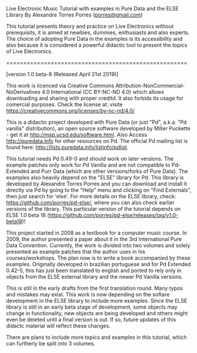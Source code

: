 Live Electronic Music Tutorial with examples in Pure Data and the ELSE Library
By Alexandre Torres Porres (porres@gmail.com) 

This tutorial presents theory and practice on Live Electronics without prerequisits, it is aimed at newbies, dummies, enthusiasts and also experts. The choice of adopting Pure Data in the examples is its accessibility and also because it is considered a powerful didactic tool to present the topics of Live Electronics.

=====================================================

[version 1.0 beta-8 (Released April 21st 2019)]

This work is licenced via Creative Commons Attribution-NonCommercial-NoDerivatives 4.0 International (CC BY-NC-ND 4.0) which allows downloading and sharing with proper creditd. It also forbids its usage for comercial purposes. Check the license at: visite https://creativecommons.org/licenses/by-nc-nd/4.0/
   
   This is a didactic project developed with Pure Data (or just "Pd", a.k.a. "Pd vanilla" distribution), an open source software developed by Miller Puckette - get it at <http://msp.ucsd.edu/software.html>. Also Access <http://puredata.info> for other resources on Pd. The official Pd mailing list is found here: <http://lists.puredata.info/listinfo/pdlist>. 
   
   This tutorial needs Pd 0.49-0 and should work on later versions­. The example patches only work for Pd Vanilla and are not compatible to Pd-Extended and Purr Data (which are other versions/forks of Pure Data). The examples also heavily depend on the "ELSE" library for Pd. This library is developed by Alexandre Torres Porres and you can download and install it directly via Pd by going to the "Help" menu and clicking on "Find Externals", then just search for 'else'. For more details on the ELSE library, check: <https://github.com/porres/pd-else/>, where you can also check earlier versions of the library. This particular version of the tutorial depends on ELSE 1.0 beta 18 (https://github.com/porres/pd-else/releases/tag/v1.0-beta18)!
   
   This project started in 2008 as a textbook for a computer music course. In 2009, the author presented a paper about it in the 3rd International Pure Data Convention. Currently, the work is divided into two volumes and solely presented as example patches that the author uses in his courses/workshops. The plan now is to write a book accompanied by these examples. Originally developed in brazilian portuguese and for Pd Extended 0.42-5, this has just been translated to english and ported to rely only in objects from the ELSE external library and the newer Pd Vanilla versions.

This is still in the early drafts from the first translation round. Many typos and mistakes may exist. This work is now depending on the softare development in the ELSE library to include more examples. Since the ELSE library is still in an early beta stage of development, some objects may change in functionality, new objects are being developed and others might even be deleted until a final version is out. If so, future updates of this didactc material will reflect these changes.  

There are plans to include more topics and examples in this tutorial, which can furtherly be split into 3 volumes.
